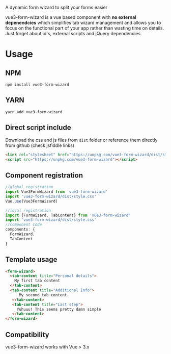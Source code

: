 A dynamic form wizard to split your forms easier

vue3-form-wizard is a vue based component with **no external depenendcies** which simplifies tab wizard management and allows you to focus on the functional part of your app rather than
wasting time on details. Just forget about id's, external scripts and jQuery dependencies


# Usage

## NPM
`npm install vue3-form-wizard`
## YARN
`yarn add vue3-form-wizard`

## Direct script include
Download the css and js files from `dist` folder or reference them directly from github (check jsfiddle links)
```html
<link rel="stylesheet" href="https://unpkg.com/vue3-form-wizard/dist/style.css">
<script src="https://unpkg.com/vue3-form-wizard"></script>
```
## Component registration
```js
//global registration
import Vue3FormWizard from 'vue3-form-wizard'
import 'vue3-form-wizard/dist/style.css'
Vue.use(Vue3FormWizard)

//local registration
import {FormWizard, TabContent} from 'vue3-form-wizard'
import 'vue3-form-wizard/dist/style.css'
//component code
components: {
  FormWizard,
  TabContent
}
```
## Template usage

```html
<form-wizard>
  <tab-content title="Personal details">
    My first tab content
  </tab-content>
  <tab-content title="Additional Info">
      My second tab content
   </tab-content>
   <tab-content title="Last step">
     Yuhuuu! This seems pretty damn simple
   </tab-content>
</form-wizard>
```
## Compatibility

vue3-form-wizard works with Vue > 3.x
